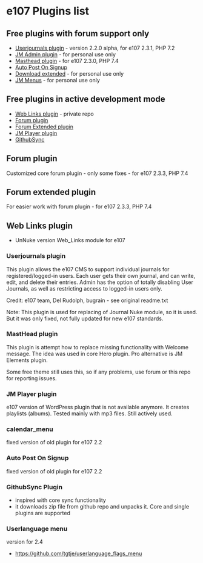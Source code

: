 # e107 Plugins list


## Free plugins with forum support only 

* [Userjournals plugin](https://github.com/e107-plugins/userjournals) - version 2.2.0 alpha, for e107 2.3.1, PHP 7.2  
* [JM Admin plugin](https://github.com/e107-plugins/jmadmin) - for personal use only
* [Masthead plugin](https://github.com/e107-plugins/masthead) - for e107 2.3.0, PHP 7.4 
* [Auto Post On Signup](https://github.com/Jimako-e107-plugins/apos)
* [Download extended](https://github.com/Jimako-e107-plugins/download_extended)  - for personal use only
* [JM Menus](https://github.com/Jimako-e107-plugins/jmmenus)  - for personal use only




## Free plugins in active development mode 

* [Web Links plugin](https://github.com/Jimako-e107-plugins/web_links) - private repo
* [Forum plugin](https://github.com/Jimako-e107-plugins/forum)
* [Forum Extended plugin](https://github.com/Jimako-e107-plugins/forum_extended)
* [JM Player plugin](https://github.com/Jimako-e107-plugins/jm_jplayer)
* [GithubSync](https://github.com/Jimako-e107-plugins/githubSync)


## Forum plugin

Customized core forum plugin - only some fixes - for e107 2.3.3, PHP 7.4  

## Forum extended plugin

For easier work with forum plugin - for e107 2.3.3, PHP 7.4  

## Web Links plugin

- UnNuke version Web_Links module for e107

### Userjournals plugin

This plugin allows the e107 CMS to support individual journals for
registered/logged-in users. Each user gets their own journal, and
can write, edit, and delete their entries. Admin has the option of
totally disabling User Journals, as well as restricting access to
logged-in users only.

Credit: e107 team, Del Rudolph, bugrain - see original readme.txt

Note: This plugin is used for replacing of Journal Nuke module, so it is used. But it was only fixed, not fully updated for new e107 standards. 

###  MastHead plugin

This plugin is attempt how to replace missing functionality with Welcome message. The idea was used in core Hero plugin. Pro alternative is JM Elements plugin.

Some free theme still uses this, so if any problems, use forum or this repo for reporting issues.

###  JM Player plugin

e107 version of WordPress plugin that is not available anymore. It creates playlists (albums). Tested mainly with mp3 files. Still actively used. 
 
### calendar_menu

fixed version of old plugin for e107 2.2

### Auto Post On Signup

fixed version of old plugin for e107 2.2

### GithubSync Plugin
- inspired with core sync functionality
- it downloads zip file from github repo and unpacks it. Core and single plugins are supported

### Userlanguage menu 
version for 2.4
- https://github.com/tgtje/userlanguage_flags_menu



